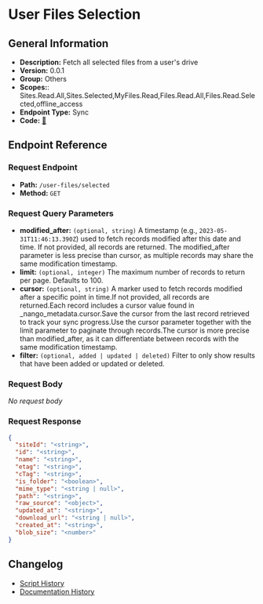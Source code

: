 # User Files Selection

## General Information

- **Description:** Fetch all selected files from a user's drive
- **Version:** 0.0.1
- **Group:** Others
- **Scopes:**: Sites.Read.All,Sites.Selected,MyFiles.Read,Files.Read.All,Files.Read.Selected,offline_access
- **Endpoint Type:** Sync
- **Code:** [🔗](https://github.com/NangoHQ/integration-templates/tree/main/integrations/sharepoint-online/syncs/user-files-selection.ts)

## Endpoint Reference

### Request Endpoint

- **Path:** `/user-files/selected`
- **Method:** `GET`

### Request Query Parameters

- **modified_after:** `(optional, string)` A timestamp (e.g., `2023-05-31T11:46:13.390Z`) used to fetch records modified after this date and time. If not provided, all records are returned. The modified_after parameter is less precise than cursor, as multiple records may share the same modification timestamp.
- **limit:** `(optional, integer)` The maximum number of records to return per page. Defaults to 100.
- **cursor:** `(optional, string)` A marker used to fetch records modified after a specific point in time.If not provided, all records are returned.Each record includes a cursor value found in _nango_metadata.cursor.Save the cursor from the last record retrieved to track your sync progress.Use the cursor parameter together with the limit parameter to paginate through records.The cursor is more precise than modified_after, as it can differentiate between records with the same modification timestamp.
- **filter:** `(optional, added | updated | deleted)` Filter to only show results that have been added or updated or deleted.

### Request Body

_No request body_

### Request Response

```json
{
  "siteId": "<string>",
  "id": "<string>",
  "name": "<string>",
  "etag": "<string>",
  "cTag": "<string>",
  "is_folder": "<boolean>",
  "mime_type": "<string | null>",
  "path": "<string>",
  "raw_source": "<object>",
  "updated_at": "<string>",
  "download_url": "<string | null>",
  "created_at": "<string>",
  "blob_size": "<number>"
}
```

## Changelog

- [Script History](https://github.com/NangoHQ/integration-templates/commits/main/integrations/sharepoint-online/syncs/user-files-selection.ts)
- [Documentation History](https://github.com/NangoHQ/integration-templates/commits/main/integrations/sharepoint-online/syncs/user-files-selection.md)
